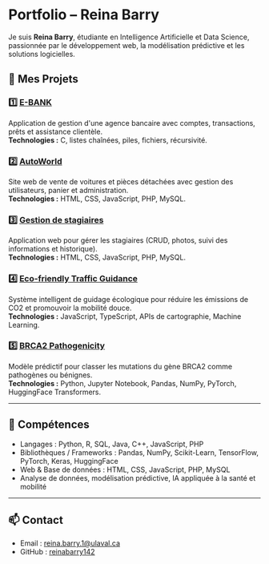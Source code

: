 # Portfolio – Reina Barry

Je suis **Reina Barry**, étudiante en Intelligence Artificielle et Data Science, passionnée par le développement web, la modélisation prédictive et les solutions logicielles.

## 📂 Mes Projets

### 1️⃣ [E-BANK](https://github.com/reinabarry142/E-BANK)
Application de gestion d'une agence bancaire avec comptes, transactions, prêts et assistance clientèle.  
**Technologies :** C, listes chaînées, piles, fichiers, récursivité.

### 2️⃣ [AutoWorld](https://github.com/reinabarry142/AutoWorld-html-css-php-js-)
Site web de vente de voitures et pièces détachées avec gestion des utilisateurs, panier et administration.  
**Technologies :** HTML, CSS, JavaScript, PHP, MySQL.

### 3️⃣ [Gestion de stagiaires](https://github.com/reinabarry142/gestion-stagiaires)
Application web pour gérer les stagiaires (CRUD, photos, suivi des informations et historique).  
**Technologies :** HTML, CSS, JavaScript, PHP, MySQL.

### 4️⃣ [Eco-friendly Traffic Guidance](https://github.com/reinabarry142/Eco-friendly_Traffic_Guidance)
Système intelligent de guidage écologique pour réduire les émissions de CO2 et promouvoir la mobilité douce.  
**Technologies :** JavaScript, TypeScript, APIs de cartographie, Machine Learning.

### 5️⃣ [BRCA2 Pathogenicity](https://github.com/reinabarry142/BRCA2_Pathogenicity)
Modèle prédictif pour classer les mutations du gène BRCA2 comme pathogènes ou bénignes.  
**Technologies :** Python, Jupyter Notebook, Pandas, NumPy, PyTorch, HuggingFace Transformers.

---

## 📌 Compétences
- Langages : Python, R, SQL, Java, C++, JavaScript, PHP  
- Bibliothèques / Frameworks : Pandas, NumPy, Scikit-Learn, TensorFlow, PyTorch, Keras, HuggingFace  
- Web & Base de données : HTML, CSS, JavaScript, PHP, MySQL  
- Analyse de données, modélisation prédictive, IA appliquée à la santé et mobilité

---

## 📫 Contact
- Email : reina.barry.1@ulaval.ca  
- GitHub : [reinabarry142](https://github.com/reinabarry142)

